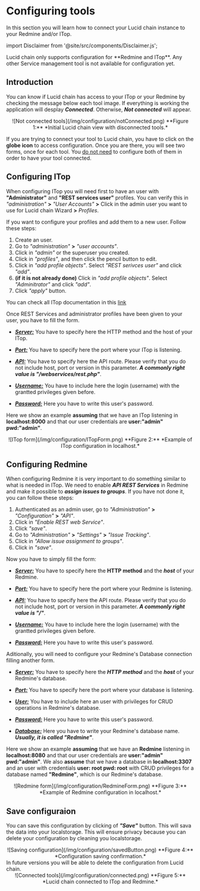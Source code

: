 # Configuring tools

In this section you will learn how to connect your Lucid chain instance to your Redmine and/or ITop.

import Disclaimer from '@site/src/components/Disclaimer.js';

<Disclaimer>
Lucid chain only supports configuration for **Redmine and ITop**. Any other Service management tool is not available for configuration yet.
</Disclaimer>

## Introduction

You can know if Lucid chain has access to your ITop or your Redmine by checking the message below each tool image. If everything is working the application will desplay ***Connected***. Otherwise, ***Not connected*** will appear.

<div align="center">
![Not connected tools](/img/configuration/notConnected.png)  
**Figure 1:** *Initial Lucid chain view with disconnected tools.*
</div>

If you are trying to connect your tool to Lucid chain, you have to click on the **globe icon** to access configuration. Once you are there, you will see two forms, once for each tool. You <u>do not need</u> to configure both of them in order to have your tool connected.

## Configuring ITop

When configuring ITop you will need first to have an user with **"Administrator"** and **"REST services user"** profiles. You can verify this in *"administration"* **>** *"User Accounts"* **>** Click in the admin user you want to use for Lucid chain Wizard **>** *Profiles*.

If you want to configure your profiles and add them to a new user. Follow these steps:

1. Create an user.
2. Go to *"administration"* **>** *"user accounts"*.
3. Click in *"admin"* or the superuser you created.
4. Click in *"profiles"*, and then click the pencil button to edit.
5. Click in *"add profile objects"*. Select *"REST serivces user"* and click *"add"*.
6. **(if it is not already done)** Click in *"add profile objects"*. Select *"Adminitrator"* and click *"add"*.
7. Click *"apply"* button.

You can check all ITop documentation in this [link](https://www.itophub.io/wiki/page?id=latest:start)

Once REST Services and administrator profiles have been given to your user, you have to fill the form.

+ <u>***Server:***</u> You have to specify here the HTTP method and the host of your ITop.

+ <u>***Port:***</u> You have to specify here the port where your ITop is listening.

+ <u>***API:***</u> You have to specify here the API route. Please verify that you do not include host, port or version in this parameter. ***A commonly right value is "/webservices/rest.php"***.

+ <u>***Username:***</u> You have to include here the login (username) with the grantted privileges given before.

+ <u>***Password:***</u> Here you have to write this user's password.

Here we show an example **assuming** that we have an ITop listening in **localhost:8000** and that our user credentials are **user:"admin" pwd:"admin"**.

<div align="center">
![ITop form](/img/configuration/ITopForm.png)  
**Figure 2:** *Example of ITop configuration in localhost.*
</div>

## Configuring Redmine

When configuring Redmine it is very important to do something similar to what is needed in ITop. We need to enable ***API REST Services*** in Redmine and make it possible to ***assign issues to groups***. If you have not done it, you can follow these steps:

1. Authenticated as an admin user, go to *"Administration"* **>** *"Configuration"* **>** *"API"*.
2. Click in *"Enable REST web Service"*.
3. Click *"save"*.
4. Go to *"Administration"* **>** *"Settings"* **>** *"Issue Tracking"*.
5. Click in *"Allow issue assignment to groups"*.
6. Click in *"save"*.

Now you have to simply fill the form:

+ <u>***Server:***</u> You have to specify here the **HTTP method** and the ***host*** of your Redmine.

+ <u>***Port:***</u> You have to specify here the port where your Redmine is listening.

+ <u>***API:***</u> You have to specify here the API route. Please verify that you do not include host, port or version in this parameter. ***A commonly right value is "/"***.

+ <u>***Username:***</u> You have to include here the login (username) with the grantted privileges given before.

+ <u>***Password:***</u> Here you have to write this user's password.

Aditionally, you will need to configure your Redmine's Database connection filling another form.

+ <u>***Server:***</u> You have to specify here the ***HTTP method*** and the ***host*** of your Redmine's database.

+ <u>***Port:***</u> You have to specify here the port where your database is listening.

+ <u>***User:***</u> You have to include here an user with privileges for CRUD operations in Redmine's database.

+ <u>***Password:***</u> Here you have to write this user's password.

+ <u>***Database:***</u> Here you have to write your Redmine's database name. ***Usually, it is called "Redmine"***.

Here we show an example **assuming** that we have an **Redmine** listening in **localhost:8080** and that our user credentials are **user:"admin" pwd:"admin"**. We also **assume** that we have a database in **localhost:3307** and an user with credentials **user: root pwd: root** with CRUD privileges for a database named **"Redmine"**, which is our Redmine's database.

<div align="center">
![Redmine form](/img/configuration/RedmineForm.png)  
**Figure 3:** *Example of Redmine configuration in localhost.*
</div>

## Save configuraion

You can save this configuration by clicking of ***"Save"*** button. This will sava the data into your localstorage. This will ensure privacy because you can delete your configuration by cleaning you localstorage.

<div align="center">
![Saving configuration](/img/configuration/savedButton.png)  
**Figure 4:** *Configuration saving confirmation.*
</div>

<Disclaimer>
In future versions you will be able to delete the configuration from Lucid chain.
</Disclaimer>

<div align="center">
![Connected tools](/img/configuration/connected.png)  
**Figure 5:** *Lucid chain connected to ITop and Redmine.*
</div>
